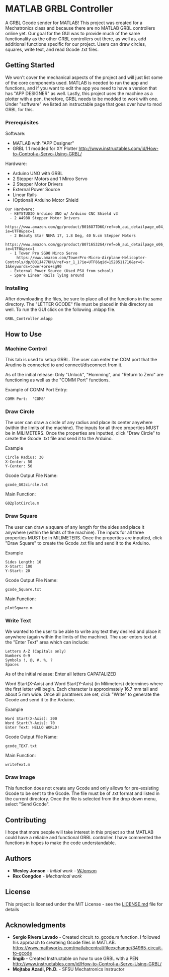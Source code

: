 # MATLAB GRBL Controller


A GRBL Gcode sender for MATLAB! This project was created for a Mechatronics class and because there are no MATLAB GRBL controllers online yet. Our goal for the GUI was to provide much of the same functionality as the other GRBL controllers out there, as well as, add additional functions specific for our project. Users can draw circles, squares, write text, and read Gcode .txt files.   

## Getting Started

We won't cover the mechanical aspects of the project and will just list some of the core components used. MATLAB is needed to run the app and functions, and if you want to edit the app you need to have a version that has "APP DESIGNER" as well. Lastly, this project uses the machine as a plotter with a pen, therefore, GRBL needs to be modded to work with one. Under "software" we listed an instructable page that goes over how to mod GRBL for this.

### Prerequisites

Software:
  - MATLAB with "APP Designer"
  - GRBL 1.1 modded for XY Plotter
     http://www.instructables.com/id/How-to-Control-a-Servo-Using-GRBL/

Hardware:
  - Arduino UNO with GRBL
  - 2 Stepper Motors and 1 Mirco Servo
  - 2 Stepper Motor Drivers
  - External Power Source
  - Linear Rails
  - (Optional) Arduino Motor Shield

```
Our Hardware:
  - KEYSTUDIO Arduino UNO w/ Arduino CNC Shield v3
  - 2 A4988 Stepper Motor Drivers
     https://www.amazon.com/gp/product/B016O7TD6O/ref=oh_aui_detailpage_o04_s00?ie=UTF8&psc=1
  - 2 Beauty Star NEMA 17, 1.8 Deg, 40 N.cm Stepper Motors
     https://www.amazon.com/gp/product/B0716S32G4/ref=oh_aui_detailpage_o06_s00?ie=UTF8&psc=1
  - 1 Tower Pro SG90 Mirco Servo
     https://www.amazon.com/TowerPro-Micro-Airplane-Helicopter-Controls/dp/B01J477UHU/ref=sr_1_1?ie=UTF8&qid=1528511710&sr=8-1&keywords=tower+pro+sg90
  - External Power Source (Used PSU from school)
  - Spare Linear Rails lying around
```

### Installing

After downloading the files, be sure to place all of the functions in the same directory. The "LETTER GCODE" file must be placed in this directory as well. To run the GUI click on the following .mlapp file.

```
GRBL_Controller.mlapp
```

## How to Use

### Machine Control

This tab is used to setup GRBL. The user can enter the COM port that the Arudino is connected to and connect/disconnect from it.

As of the initial release: Only "Unlock", "Homming", and "Return to Zero" are functioning as well as the "COMM Port" functions.

Example of COMM Port Entry:
```
COMM Port:  'COM8'
```

### Draw Circle

The user can draw a circle of any radius and place its center anywhere (within the limits of the machine). The inputs for all three properties MUST be in MILIMETERS. Once the properties are inputted, click "Draw Circle" to create the Gcode .txt file and send it to the Arduino.

Example
```
Circle Radius: 30
X-Center: 50
Y-Center: 50
```

Gcode Output File Name:
```
gcode_G02circle.txt
```

Main Function:
```
G02plotCircle.m
```

### Draw Square

The user can draw a square of any length for the sides and place it anywhere (within the limits of the machine). The inputs for all three properties MUST be in MILIMETERS. Once the properties are inputted, click "Draw Square" to create the Gcode .txt file and send it to the Arduino.

Example
```
Sides Length: 10
X-Start: 100
Y-Start: 20
```

Gcode Output File Name:
```
gcode_Square.txt
```

Main Function:
```
plotSquare.m
```

### Write Text

We wanted to the user to be able to write any text they desired and place it anywhere (again within the limits of the machine). The user enters text at the "Enter Text" area which can include:

```
Letters A-Z (Capitals only)
Numbers 0-9
Symbols !, @, #, %, ?
Spaces
```
As of the initial release: Enter all letters CAPATALIZED

Word Start(X-Axis) and Word Start(Y-Axis) (in Milimeters) determines where the first letter will begin. Each character is approximately 16.7 mm tall and about 5 mm wide. Once all paratmers are set, click "Write" to generate the Gcode and send it to the Arduino.

Example
```
Word Start(X-Axis): 200
Word Start(Y-Axis): 70
Enter Text: HELLO WORLD!
```

Gcode Output File Name:
```
gcode_TEXT.txt
```

Main Function:
```
writeText.m
```

### Draw Image

This function does not create any Gcode and only allows for pre-exsisting Gcode to be sent to the Gcode. The file must be of .txt format and listed in the current directory. Once the file is selected from the drop down menu, select "Send Gcode".

## Contributing

I hope that more people will take interest in this project so that MATLAB could have a reliable and functional GRBL controller. I have commented the functions in hopes to make the code understandable.

## Authors

* **Wesley Jonson** - *Initial work* - [WJonson](https://github.com/WJonson)
* **Rex Congdon**   - *Mechanical work*

## License

This project is licensed under the MIT License - see the [LICENSE.md](LICENSE.md) file for details

## Acknowledgments

* **Sergio Rivera Lavado** - Created circuit_to_gcode.m function. I followed his approach to createing Gcode files in MATLAB.
	https://www.mathworks.com/matlabcentral/fileexchange/34965-circuit-to-gcode
* **lingib** - Created Instructable on how to use GRBL with a PEN
	http://www.instructables.com/id/How-to-Control-a-Servo-Using-GRBL/
* **Mojtaba Azadi, Ph.D.** - SFSU Mechatronics Instructor
